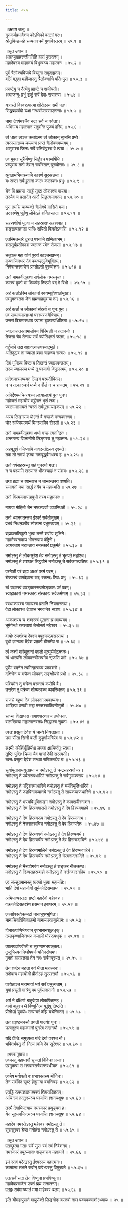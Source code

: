 ```yaml
---
title: ०५५

---
```

॥ऋषय ऊचुः॥  
गुणकर्मप्रभावैश्च कोऽधिको वदतां वरः।  
श्रोतुमिच्छामहे सम्यगाश्चर्यं गुणविस्तरम् ॥ ५५.१ ॥  
  
॥सूत उवाच॥  
अत्राप्युदाहरन्तीममिति हासं पुरातनम् ।  
महादेवस्य माहात्म्यं विभुत्वञ्च महात्मनः ॥ ५५.२ ॥  
  
पूर्वं त्रैलोक्यविजये विष्णुना समुदाहृतम्।  
बलिं बद्ध्वा महौजास्तु त्रैलोक्याधि पतिः पुरा ॥ ५५.३ ॥  
  
प्रणष्टेषु च दैत्येषु प्रहृष्टे च शचीपतौ।  
अथाजग्मुः प्रभुं द्रष्टुं सर्वे देवाः सवासवाः ॥ ५५.४ ॥  
  
यत्रास्ते विश्वरूपात्मा क्षीरोदस्य समी पतः।  
सिद्धब्रह्मर्षयो यक्षा गन्धर्वाप्सरसाङ्गणाः ॥ ५५.५ ॥  
  
नागा देवर्षयश्चैव नद्यः सर्वे च पर्वताः।  
अभिगम्य महात्मानं स्तुवन्ति पुरुषं हरिम् ॥ ५५.६ ॥  
  
त्वं धाता त्वञ्च कर्त्ताऽस्य त्वं लोकान् सृजसि प्रभो।  
त्वत्प्रसादाच्च कल्याणं प्राप्तं त्रैलोक्यमव्ययम्।  
असुराश्च जिताः सर्वे बलिर्बद्धश्च वै त्वया ॥ ५५.७ ॥  
  
एव मुक्तः सुरैर्विष्णुः सिद्धैश्च परमर्षिभिः।  
प्रत्युवाच ततो देवान् सर्वांस्तान् पुरुषोत्तमः ॥ ५५.८ ॥  
  
श्रूयतामभिधास्यामि कारणं सुरसत्तमाः।  
यः स्रष्टा सर्वभूतानां कालः कालकरः प्रभुः ॥ ५५.९ ॥  
  
येन हि ब्रह्मणा सार्द्धं सृष्टा लोकाश्च मायया।  
तस्यैव च प्रसादेन आदौ सिद्धत्वमागतम् ॥ ५५.१० ॥  
  
पुरा तमसि चाव्यक्ते त्रैलोक्ये ग्रासिते मया।  
उदरस्थेषु भूतेषु लोकेऽहं शयितस्तदा ॥ ५५.११ ॥  
  
सहस्रशीर्षा भूत्वा च सहस्राक्षः सहस्रपात्।  
शङ्खचक्रगदा पाणिः शयितो विमलेऽम्भसि ॥ ५५.१२ ॥  
  
एतस्मिन्नन्तरे दूरात् पश्यामि ह्यमितप्रभम्।  
शतसूर्यप्रतीकाशं ज्वलन्तं स्वेन तेजसा ॥ ५५.१३ ॥  
  
चतुर्वक्रं महा योगं पुरुषं काञ्चनप्रभम्।  
कृष्णाजिनधरं देवं कमण्डलुविभूषितम्।  
निमेषान्तरमात्रेण प्राप्तोऽसौ पुरुषोत्तमः ॥ ५५.१४ ॥  
  
ततो मामब्रवीद्ब्रह्मा सर्वलोक नमस्कृतः।  
कस्त्वं कुतो वा किञ्चेह तिष्ठसे वद मे विभो ॥ ५५.१५ ॥  
  
अहं कर्त्ताऽस्मि लोकानां स्वयम्बूर्विश्वतोमुखः।  
एवमुक्तस्तदा देन ब्रह्मणाहमुवाच तम् ॥ ५५.१६ ॥  
  
अहं कर्त्ता च लोकानां संहर्त्ता च पुनः पुनः।  
एवं सम्भाषमाणाभ्यां परस्परजयैषिणाम्।  
उत्तरां दिशमास्थाय ज्वाला दृष्टाप्यधिष्ठिता ॥ ५५.१७ ॥  
  
ज्वालान्ततस्तामालोक्य विस्मित्तौ च तदानयोः ।  
तेजसा चैव तेनाथ सर्वं ज्योतिःकृतं जलम् ॥ ५५.१८ ॥  
  
वर्द्धमाने तदा वह्नावत्यन्तपरमाद्भुते।  
अतिदुद्राव तां ज्वालां ब्रह्मा चाहञ्च सत्वरः ॥ ५५.१९ ॥  
  
दिवं भूमिञ्च विष्टभ्य तिष्ठन्तं ज्वालमण्डलम्।  
तस्य ज्वालस्य मध्ये तु पश्यावो विपुलप्रभम् ॥ ५५.२० ॥  
  
प्रादेशमात्रमव्यक्तं लिङ्गं परमदीपितम्।  
न च तत्काञ्चनं मध्ये न शैलं न च राजतम् ॥ ५५.२१ ॥  
  
अनिर्द्देश्यमचिन्त्यञ्च लक्ष्यालक्ष्यं पुनः पुनः।  
महौजसं महाघोरं वर्द्धमानं भृशं तदा।  
ज्वालामालायतं न्यस्तं सर्वभूतभयङ्करम् ॥ ५५.२२ ॥  
  
अस्य लिङ्गस्य योऽन्तं वै गच्छते मन्त्रकारणम्।  
घोर रूपिणमत्यर्थं भिन्दन्तमिव रोदसी ॥ ५५.२३ ॥  
  
ततो मामब्रवीद्ब्रह्मा अधो गच्छ त्वतन्द्रितः।  
अन्तमस्य विजानीमो लिङ्गस्य तु महात्मनः ॥ ५५.२४ ॥  
  
अहमूर्द्ध्वं गमिष्यामि यावदन्तोऽस्य दृश्यते।  
तदा तौ समयं कृत्वा गतावूर्द्ध्वमधश्च ह ॥ ५५.२५ ॥  
  
ततो वर्षसहस्रन्तु अहं पुनरधो गतः।  
न च पश्यामि तस्यान्तं भीतश्चाहं न संशयः ॥ ५५.२६ ॥  
  
तथा ब्रह्मा च श्रान्तश्च न चान्तन्तस्य पश्यति।  
समागतो मया सार्द्धं तत्रैव च महाम्भसि ॥ ५५.२७ ॥  
  
ततो विस्मयमापन्नावुभौ तस्य महात्मनः ॥  
  
मायया मोहितौ तेन नष्टसञ्ज्ञौ व्यवस्थितौ ॥ ५५.२८ ॥  
  
ततो ध्यानगतन्तत्र ईश्वरं सर्वतोमुखम्।  
प्रभवं निधऩञ्चैव लोकानां प्रभुमव्ययम् ॥ ५५.२९ ॥  
  
ब्रह्माञ्जलिपुटो भूत्वा तस्मै शर्वाय शूलिने।  
महाभैरवनादाय भीमरूपाय दंष्ट्रिणे।  
अव्यक्ताय महान्ताय नमस्कारं प्रकुर्महे ॥ ५५.३० ॥  
  
नमोऽस्तु ते लोकसुरेश देव नमोऽस्तु ते भूतपते महांश्च।  
नमोऽस्तु ते शाश्वत सिद्धयोने नमोऽस्तु ते सर्वजगत्प्रतिष्ठ ॥ ५५.३१ ॥  
  
परमेष्ठी परं ब्रह्म अक्षरं परमं पदम्।  
श्रेष्ठस्त्वं वामदेवश्च रुद्रः स्कन्दः शिवः प्रभुः ॥ ५५.३२ ॥  
  
त्वं यज्ञस्त्वं वषट्‌कारस्त्वमोङ्कारः परं पदम्।  
स्वाहाकारो नमस्कारः संस्कारः सर्वकर्मणाम् ॥ ५५.३३ ॥  
  
स्वधाकारश्च जाप्यश्च व्रतानि नियमास्तथा।  
वेदा लोकाश्च देवाश्च भगवानेव सर्वशः ॥ ५५.३४ ॥  
  
आकाशस्य च शब्दस्त्वं भूतानां प्रभवाव्ययम्।  
भूमेर्गन्धो रसश्वापां तेजोरूपं महेश्वर ॥ ५५.३५ ॥  
  
वायोः रुपर्शश्च देवश्च वपुश्चन्द्रमसस्तथा ।  
बुधो ज्ञानञ्च देवेश प्रकृतौ बीजमेव च ॥ ५५.३६ ॥  
  
त्वं कर्त्ता सर्वभूतानां कालो मृत्युर्यमोऽन्तकः।  
त्वं धारयसि लोकास्त्रींस्त्वमेव सृजसि प्रभो ॥ ५५.३७ ॥  
  
पूर्वेण वदनेन त्वमिन्द्रत्वञ्च प्रकाशसे।  
दक्षिणेन च वक्रेण लोकान् सङ्क्षीयसे प्रभो ॥ ५५.३८ ॥  
  
पश्चिमेन तु वक्रेण वरुणत्वं करोषि वै।  
उत्तरेण तु वक्रेण सौम्यत्वञ्च व्यवस्थितम् ॥ ५५.३९ ॥  
  
राजसे बहुधा देव लोकानां प्रभवाव्ययः।  
आदित्या वसवो रुद्रा मरुतश्चाश्विनीसुतौ ॥ ५५.४० ॥  
  
साध्या विद्याधरा नागाश्वारणाश्च तपोधनाः.  
वालखिल्या महात्मानस्तपः सिद्धाश्च सुव्रताः ॥ ५५.४१ ॥  
  
त्वत्तः प्रसूता देवेश ये चान्ये नियतव्रताः।  
उमा सीता सिनी वाली कुहूर्गायत्रिरेव च ॥ ५५.४२ ॥  
  
लक्ष्मीः कीर्त्तिर्धृतिर्मेधा लज्जा क्षान्तिर्वपुः स्वधा।  
तुष्टिः पुष्ठिः क्रिया चैव वाचां देवी सरस्वती।  
त्वत्तः प्रसूता देवेश सन्ध्या रात्रिस्तथैव च ॥ ५५.४३ ॥  
  
सूर्यायुतानामयुतप्रभा च नमोऽस्तु ते चन्द्रसहस्रगोचर।  
नमोऽस्तु ते पर्वतरूपधारिणे नमोऽस्तु ते सर्वगुणाकराय ॥ ५५.४४ ॥  
  
नमोऽस्तु ते पट्टिशरूपधारिणे नमोऽस्तु ते चर्मविभूतिधारिणे ।  
नमोऽस्तु ते रुद्रपिनाकपाणये नमोऽस्तु ते सायकचक्रधारिणे ॥ ५५.४५ ॥  
  
नमोऽस्तु ते भस्मविभूषिताङ्ग नमोऽस्तु ते कामशरीरनाशन।  
नमोऽस्तु ते देव हिरण्यवाससे नमोऽस्तु ते देव हिरण्यबाहवे ॥ ५५.४६ ॥  
  
नमोऽस्तु ते देव हिरण्यरूप नमोऽस्तु ते देव हिरण्यनाभ।  
नमोऽस्तु ते नेत्रसहस्रचित्र नमोऽस्तु ते देव हिरण्यरेतः ॥ ५५.४७ ॥  
  
नमोऽस्तु ते देव हिरण्यवर्ण नमोऽस्तु ते देव हिरण्यगर्भ।  
नमोऽस्तु ते देव हिरण्यचीर नमोऽस्तु ते देव हिरण्यदायिने ॥ ५५.४८ ॥  
  
नमोऽस्तु ते देव हिरण्यमालिने नमोऽस्तु ते देव हिरण्यवाहिने।  
नमोऽस्तु ते देव हिरण्यचीर नमोऽस्तु ते भैरवनादनादिने ॥ ५५.४९ ॥  
  
नमोऽस्तु ते भैरववेगवेग नमोऽस्तु ते शङ्कर नीलकण्ठ।  
मनोऽस्तु ते दिव्यसहस्रबाहो नमोऽस्तु ते नर्त्तनवादनप्रिय ॥ ५५.५० ॥  
  
एवं संस्तूयमानस्तु व्यक्तो भूत्वा महामतिः।  
भाति देवो महायोगी सूर्यकोटिसमप्रभः ॥ ५५.५१ ॥  
  
अभिभाष्यस्तदा हृष्टो महादेवो महेश्वरः।  
वक्रकोटिसहस्रेण ग्रसमान इवापरम् ॥ ५५.५२ ॥  
  
एकग्रीवस्त्वेकजटो नानाभूषण्भूषितः।  
नानाचित्रविचित्राङ्गो नानामाल्यानुलेपनः ॥ ५५.५३ ॥  
  
पिनाकपाणिर्भगवान् वृषभासनशूलधृक् ।  
दण्डकृष्णाजिनधरः कपाली घोररूपधृक् ॥ ५५.५४ ॥  
  
व्यालयज्ञोपवीती च सुराणामभयङ्करः।  
दुन्दुभिस्वननिर्घोषपर्जन्यनिनदोपमः।  
मुक्तो हासस्तदा तेन नभः सर्वमपूरयत् ॥ ५५.५५ ॥  
  
तेन शब्देन महता वयं भीता महात्मनः।  
तदोवाच महायोगी प्रीतोऽहं सुरसत्तमौ ॥ ५५.५६ ॥  
  
पश्येताञ्च महामायां भयं सर्वं प्रमुच्यताम् ।  
युवां प्रसूतौ गात्रेषु मम पूर्वसनातनौ ॥ ५५.५७ ॥  
  
अयं मे दक्षिणो बाहुर्ब्रह्मा लोकपितामहः।  
वामो बाहुश्च मे विष्णुर्नित्यं युद्धेषु तिष्ठति।  
प्रीतोऽहं युवयोः सम्यग्वरं दझि यथेप्सितम् ॥ ५५.५८ ॥  
  
ततः प्रहृष्टमनसौ प्रणतौ पादयोः पुनः ।  
ऊचतुश्च महात्मानौ पुनरेव तदानघौ ॥ ५५.५९ ॥  
  
यदि प्रीतिः समुत्पन्ना यदि देयो वरश्च नौ।  
भक्तिर्भवतु नौ नित्यं त्वयि देव सुरेश्वर ॥ ५५.६० ॥  
  
॥भगवानुवाच॥  
एवमस्तु महाभागौ सृजतां विविधाः प्रजाः।  
एवमुक्त्वा स भगवांस्तत्रैवान्तरधीयत ॥ ५५.६१ ॥  
  
एवमेष मयोक्तो वः प्रभावस्तस्य योगिनः।  
तेन सर्वमिदं सृष्टं हेतुमात्रा वयन्त्विह ॥ ५५.६२ ॥  
  
एतद्धि रूपमज्ञातमव्यक्तं शिवसञ्ज्ञितम्।  
अचिन्त्यं तददृश्यञ्च पश्यन्ति ज्ञानचक्षुषः ॥ ५५.६३ ॥  
  
तस्मै देवाधिपत्याय नमस्कारं प्रयुङ्क्त ह।  
येन सूक्ष्ममचिन्त्यञ्च पश्यन्ति ज्ञानचक्षुषः ॥ ५५.६४ ॥  
  
महादेव नमस्तेऽस्तु महेश्वर नमोऽस्तु ते।  
सुरासुरवर श्रेष्ठ मनोहंस नमोऽस्तु ते ॥ ५५.६५ ॥  
  
॥सूत उवाच॥  
एतच्छ्रुत्वा गताः सर्वे सुराः स्वं स्वं निवेशनम्।  
नमस्कारं प्रयुञ्जानाः शङ्कराय महात्मने ॥ ५५.६६ ॥  
  
इमं स्तवं पठेद्यस्तु ईश्वरस्य महात्मनः।  
कामांश्च लभते सर्वान् पापेभ्यस्तु विमुच्यते ॥ ५५.६७ ॥  
  
एतत्सर्वं सदा तेन विष्णुना प्रभविष्णुना।  
महादेवप्रसादेन उक्तं ब्रह्म सनातनम्।  
एतद्वः सर्वमाख्यातं मया माहेश्वरं बलम् ॥ ५५.६८ ॥  
  
इति श्रीमहापुराणे वायुप्रोक्ते लिङ्गोद्भवस्तवो नाम पञ्चपञ्चाशोऽध्यायः ॥ ५५ ॥